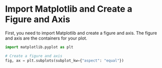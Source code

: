 # Import Matplotlib and Create a Figure and Axis

First, you need to import Matplotlib and create a figure and axis. The figure and axis are the containers for your plot.

```python
import matplotlib.pyplot as plt

# Create a figure and axis
fig, ax = plt.subplots(subplot_kw={"aspect": "equal"})
```
